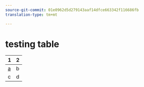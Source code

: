 ```yaml
---
source-git-commit: 01e0962d5d279143aaf14dfce663342f116686fb
translation-type: tm+mt

---
```

# testing table

| 1 | 2 |
| --- | --- |
| [a](http://www.google.com) | b |
| c | d |
